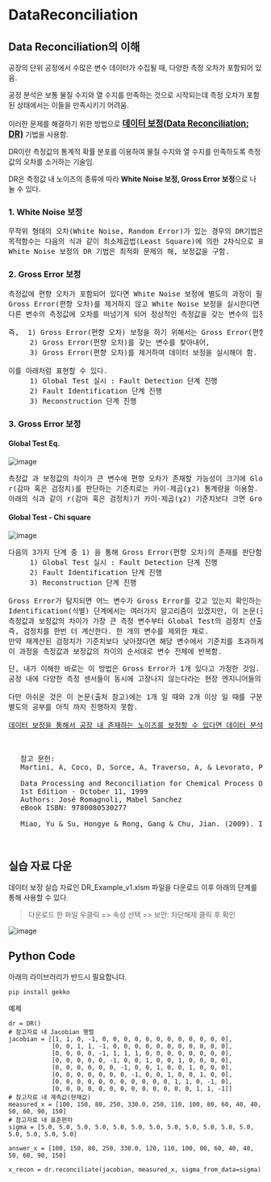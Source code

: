 # DataReconciliation

## Data Reconciliation의 이해
공장의 단위 공정에서 수많은 변수 데이터가 수집될 때, 다양한 측정 오차가 포함되어 있음.

공정 분석은 보통 물질 수지와 열 수지를 만족하는 것으로 시작되는데 측정 오차가 포함된 상태에서는 이들을 만족시키기 어려움.

이러한 문제를 해결하기 위한 방법으로 <big><strong><ins>데이터 보정(Data Reconciliation; DR)</ins></strong></big> 기법을 사용함.

DR이란 측정값의 통계적 확률 분포를 이용하여 물질 수지와 열 수지를 만족하도록 측정값의 오차를 소거하는 기술임.

DR은 측정값 내 노이즈의 종류에 따라 <strong> White Noise 보정, Gross Error 보정</strong>으로 나눌 수 있다.

### 1. <strong> White Noise 보정</strong>
<pre>
무작위 형태의 오차(White Noise, Random Error)가 있는 경우의 DR기법은 비선형 최적화 문제를 구성함.
목적함수는 다음의 식과 같이 최소제곱법(Least Square)에 의한 2차식으로 표현가능함.
White Noise 보정의 DR 기법은 최적화 문제의 해, 보정값을 구함.
</pre>

### 2. <strong> Gross Error 보정</strong>
<pre>
측정값에 편향 오차가 포함되어 있다면 White Noise 보정에 별도의 과정이 필요함. 
Gross Error(편향 오차)를 제거하지 않고 White Noise 보정을 실시한다면 갖고 있는 Gross Error(편향 오차)는 보정되겠지만 
다른 변수의 측정값에 오차를 떠넘기게 되어 정상적인 측정값을 갖는 변수의 입장에서는 데이터 보정을 실행하지 않는 것보다 못하게 됨.

즉,  1) Gross Error(편향 오차) 보정을 하기 위해서는 Gross Error(편향 오차)가 있는지 확인한 후, 
     2) Gross Error(편향 오차)를 갖는 변수를 찾아내어, 
     3) Gross Error(편향 오차)를 제거하여 데이터 보정을 실시해야 함.
    
이를 아래처럼 표현할 수 있다. 
     1) Global Test 실시 : Fault Detection 단계 진행
     2) Fault Identification 단계 진행
     3) Reconstruction 단계 진행
</pre>

### 3. Gross Error 보정
#### Global Test Eq.
![image](https://user-images.githubusercontent.com/80809187/218258962-6e7c8f31-316b-41ea-a34a-cead9dbb3832.png)
<pre>
측정값 과 보정값의 차이가 큰 변수에 편향 오차가 존재할 가능성이 크기에 Global Test의 r(감마 혹은 검정치)가 커질 것임.
r(감마 혹은 검정치)를 판단하는 기준치로는 카이-제곱(χ2) 통계량을 이용함.
아래의 식과 같이 r(감마 혹은 검정치)가 카이-제곱(χ2) 기준치보다 크면 Gross Error(편향 오차)가 존재한다고 판단 </pre>
</pre>

#### Global Test - Chi square
![image](https://user-images.githubusercontent.com/80809187/218258986-a923279c-c6dc-42c3-8fbe-5e286438174a.png)

<pre>
다음의 3가지 단계 중 1) 을 통해 Gross Error(편향 오차)의 존재를 판단함. 
     1) Global Test 실시 : Fault Detection 단계 진행
     2) Fault Identification 단계 진행
     3) Reconstruction 단계 진행

Gross Error가 탐지되면 어느 변수가 Gross Error를 갖고 있는지 확인하는 Identification(식별) 단계를 수행함.
Identification(식별) 단계에서는 여러가지 알고리즘이 있겠지만, 이 논문(출처 참고)에서는 순서에 따른 시행착오법을 이용함.
측정값과 보정값의 차이가 가장 큰 측정 변수부터 Global Test의 검정치 산출 공식에서 제외하여 검정치를 산출함.
즉, 검정치를 한번 더 계산한다. 한 개의 변수를 제외한 채로. 
만약 재계산된 검정치가 기준치보다 낮아졌다면 해당 변수에서 기준치를 초과하게 만드는 원인이 있다고 판단하는 것임.
이 과정을 측정값과 보정값의 차이의 순서대로 변수 전체에 반복함.
</pre>

<pre>단, 내가 이해한 바로는 이 방법은 Gross Error가 1개 있다고 가정한 것임. 2개이상 편향오차가 발생하지 않는다고 가정한 것임. 
공정 내에 다양한 측정 센서들이 동시에 고장나지 않는다라는 현장 엔지니어들의 소견도 그랬음.

다만 아쉬운 것은 이 논문(출처 참고)에는 1개 일 때와 2개 이상 일 때를 구분했으나 2개 이상일 때에 대해서 실습이라던가, 
별도의 공부를 아직 까지 진행하지 못함.

<u>데이터 보정을 통해서 공장 내 존재하는 노이즈를 보정할 수 있다면 데이터 분석 및 공정 모니터링에 많은 도움이 될 것으로 기대함.</u>
 <ul>
참고 문헌:
Martini, A, Coco, D, Sorce, A, Traverso, A, & Levorato, P. "Gross Error Detection Based on Serial Elimination: Applications to an Industrial Gas Turbine." Proceedings of the ASME Turbo Expo 2014: Turbine Technical Conference and Exposition. Volume 3A: Coal, Biomass and Alternative Fuels; Cycle Innovations; Electric Power; Industrial and Cogeneration. Düsseldorf, Germany. June 16–20, 2014. V03AT07A024. ASME. https://doi.org/10.1115/GT2014-26746

Data Processing and Reconciliation for Chemical Process Operations
1st Edition - October 11, 1999
Authors: José Romagnoli, Mabel Sanchez
eBook ISBN: 9780080530277

Miao, Yu & Su, Hongye & Rong, Gang & Chu, Jian. (2009). Industrial Processes: Data Reconciliation and Gross Error Detection. Measurement and Control. 42. 209-215. 10.1177/002029400904200704. 
</ul>
</pre>

## 실습 자료 다운
데이터 보정 실습 자료인 DR_Example_v1.xlsm 파일을 다운로드 이후 아래의 단계를 통해 사용할 수 있다.

> 다운로드 한 파일 우클릭 => 속성 선택 => 보안: 차단해제 클릭 후 확인

![image](https://user-images.githubusercontent.com/80809187/218258473-c40ea01d-8ca7-4169-8bcb-a51e19c502f3.png)


## Python Code
아래의 라이브러리가 반드시 필요합니다.
```
pip install gekko
```

예제
```
dr = DR()
# 참고자료 내 Jacobian 행렬
jacobian = [[1, 1, 0, -1, 0, 0, 0, 0, 0, 0, 0, 0, 0, 0, 0, 0],
            [0, 0, 1, 1, -1, 0, 0, 0, 0, 0, 0, 0, 0, 0, 0, 0],
            [0, 0, 0, 0, -1, 1, 1, 1, 0, 0, 0, 0, 0, 0, 0, 0],
            [0, 0, 0, 0, 0, -1, 0, 0, 1, 0, 0, 1, 0, 0, 0, 0],
            [0, 0, 0, 0, 0, 0, -1, 0, 0, 1, 0, 0, 1, 0, 0, 0],
            [0, 0, 0, 0, 0, 0, 0, -1, 0, 0, 1, 0, 0, 1, 0, 0],
            [0, 0, 0, 0, 0, 0, 0, 0, 0, 0, 0, 1, 1, 0, -1, 0],
            [0, 0, 0, 0, 0, 0, 0, 0, 0, 0, 0, 0, 0, 1, 1, -1]]
# 참고자료 내 계측값(현재값)
measured_x = [100, 150, 80, 250, 330.0, 250, 110, 100, 80, 60, 40, 40, 50, 60, 90, 150]
# 참고자료 내 표준편차
sigma = [5.0, 5.0, 5.0, 5.0, 5.0, 5.0, 5.0, 5.0, 5.0, 5.0, 5.0, 5.0, 5.0, 5.0, 5.0, 5.0]

answer_x = [100, 150, 80, 250, 330.0, 120, 110, 100, 80, 60, 40, 40, 50, 60, 90, 150]

x_recon = dr.reconciliate(jacobian, measured_x, sigma_from_data=sigma)
```
